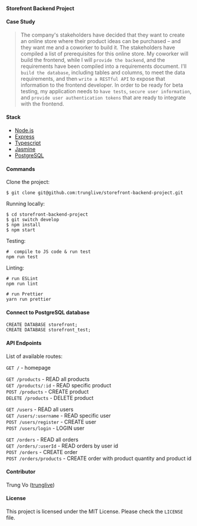 #### Storefront Backend Project

#### Case Study
> The company's stakeholders have decided that they want to create an online store where their product ideas can be purchased – and they want me and a coworker to build it.
The stakeholders have compiled a list of prerequisites for this online store. My coworker will build the frontend, while I will `provide the backend`, and the requirements have been compiled into a requirements document.
I'll `build the database`, including tables and columns, to meet the data requirements, and then `write a RESTful API` to expose that information to the frontend developer.
In order to be ready for beta testing, my application needs to `have tests`, `secure user information`, and `provide user authentication tokens` that are ready to integrate with the frontend.

#### Stack

* [Node.js](https://github.com/nodejs/node)
* [Express](https://github.com/expressjs/express)
* [Typescript](https://github.com/microsoft/TypeScript)
* [Jasmine](https://github.com/jasmine/jasmine)
* [PostgreSQL](https://github.com/postgres/postgres)

#### Commands

Clone the project:

```shell
$ git clone git@github.com:trunglive/storefront-backend-project.git
```

Running locally:

```shell
$ cd storefront-backend-project
$ git switch develop
$ npm install
$ npm start
```

Testing:

```shell
#  compile to JS code & run test
npm run test
```

Linting:

```shell
# run ESLint
npm run lint

# run Prettier
yarn run prettier
```

#### Connect to PostgreSQL database

```shell
CREATE DATABASE storefront;
CREATE DATABASE storefront_test;
```

#### API Endpoints

List of available routes:

`GET /` - homepage

`GET /products` - READ all products\
`GET /products/:id` - READ specific product\
`POST /products` - CREATE product\
`DELETE /products` - DELETE product

`GET /users` - READ all users\
`GET /users/:username` - READ specific user\
`POST /users/register` - CREATE user\
`POST /users/login` - LOGIN user

`GET /orders` - READ all orders\
`GET /orders/:userId` - READ orders by user id\
`POST /orders` - CREATE order\
`POST /orders/products` - CREATE order with product quantity and product id

#### Contributor

Trung Vo ([trunglive](https://github.com/trunglive))

#### License

This project is licensed under the MIT License. Please check the `LICENSE` file.
